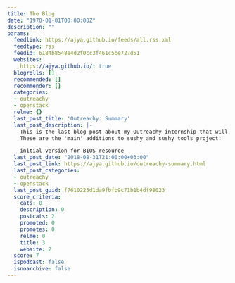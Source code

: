 ```yaml
---
title: The Blog
date: "1970-01-01T00:00:00Z"
description: ""
params:
  feedlink: https://ajya.github.io/feeds/all.rss.xml
  feedtype: rss
  feedid: 6184b8548e4d2f0cc3f461c5be727d51
  websites:
    https://ajya.github.io/: true
  blogrolls: []
  recommended: []
  recommender: []
  categories:
  - outreachy
  - openstack
  relme: {}
  last_post_title: 'Outreachy: Summary'
  last_post_description: |-
    This is the last blog post about my Outreachy internship that will summarize what I have done.
    These are the 'main' additions to sushy and sushy tools project:

    initial version for BIOS resource
  last_post_date: "2018-08-31T21:00:00+03:00"
  last_post_link: https://ajya.github.io/outreachy-summary.html
  last_post_categories:
  - outreachy
  - openstack
  last_post_guid: f7610225d1da9fbfb9c71b1b4df98023
  score_criteria:
    cats: 0
    description: 0
    postcats: 2
    promoted: 0
    promotes: 0
    relme: 0
    title: 3
    website: 2
  score: 7
  ispodcast: false
  isnoarchive: false
---
```

